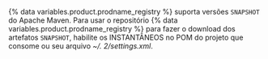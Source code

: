 {% data variables.product.prodname_registry %} suporta versões `SNAPSHOT` do Apache Maven. Para usar o repositório {% data variables.product.prodname_registry %} para fazer o download dos artefatos `SNAPSHOT`, habilite os INSTANTÂNEOS no POM do projeto que consome ou seu arquivo *~/. 2/settings.xml*.
